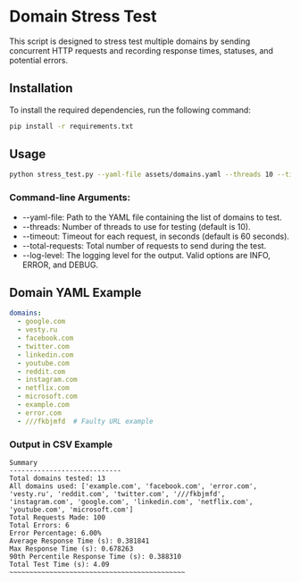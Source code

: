 # Domain Stress Test

This script is designed to stress test multiple domains by sending concurrent HTTP requests and recording response times, statuses, and potential errors.

## Installation

To install the required dependencies, run the following command:

```bash
pip install -r requirements.txt
```

## Usage
```bash
python stress_test.py --yaml-file assets/domains.yaml --threads 10 --timeout 60 --total-requests 100 --log-level [INFO,ERROR,DEBUG]
```
### Command-line Arguments:
* --yaml-file: Path to the YAML file containing the list of domains to test.
* --threads: Number of threads to use for testing (default is 10).
* --timeout: Timeout for each request, in seconds (default is 60 seconds).
* --total-requests: Total number of requests to send during the test.
* --log-level: The logging level for the output. Valid options are INFO, ERROR, and DEBUG.

## Domain YAML Example
```yaml
domains:
  - google.com
  - vesty.ru
  - facebook.com
  - twitter.com
  - linkedin.com
  - youtube.com
  - reddit.com
  - instagram.com
  - netflix.com
  - microsoft.com
  - example.com
  - error.com
  - ///fkbjmfd  # Faulty URL example

```
### Output in CSV Example

```csv
Summary
----------------------------
Total domains tested: 13
All domains used: ['example.com', 'facebook.com', 'error.com', 'vesty.ru', 'reddit.com', 'twitter.com', '///fkbjmfd', 'instagram.com', 'google.com', 'linkedin.com', 'netflix.com', 'youtube.com', 'microsoft.com']
Total Requests Made: 100
Total Errors: 6
Error Percentage: 6.00%
Average Response Time (s): 0.381841
Max Response Time (s): 0.678263
90th Percentile Response Time (s): 0.388310
Total Test Time (s): 4.09
~~~~~~~~~~~~~~~~~~~~~~~~~~~~~~~~~~~~~~~~~~~~
```
